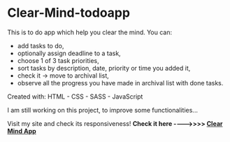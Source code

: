 # Clear-Mind-todoapp
This is to do app which help you clear the mind. 
You can:
* add tasks to do,
* optionally assign deadline to a task,
* choose 1 of 3 task priorities,
* sort tasks by description, date, priority or time you added it,
* check it -> move to archival list,
* observe all the progress you have made in archival list with done tasks.

Created with:
HTML - CSS - SASS - JavaScript 

I am still working on this project, to improve some functionalities...

Visit my site and check its responsiveness!
**Check it here ---->>>> [Clear Mind App](https://clear-mind.netlify.app/)** 

